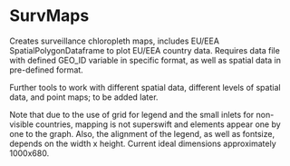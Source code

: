 # SurvMaps
Creates surveillance chloropleth maps, includes EU/EEA SpatialPolygonDataframe to plot EU/EEA country data. Requires data file with defined GEO_ID variable in specific format, as well as spatial data in pre-defined format.

Further tools to work with different spatial data, different levels of spatial data, and point maps; to be added later.

Note that due to the use of grid for legend and the small inlets for non-visible countries, mapping is not superswift and elements appear one by one to the graph. Also, the alignment of the legend, as well as fontsize, depends on the width x height. Current ideal dimensions approximately 1000x680.
